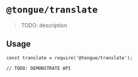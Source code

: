 # `@tongue/translate`

> TODO: description

## Usage

```
const translate = require('@tongue/translate');

// TODO: DEMONSTRATE API
```
